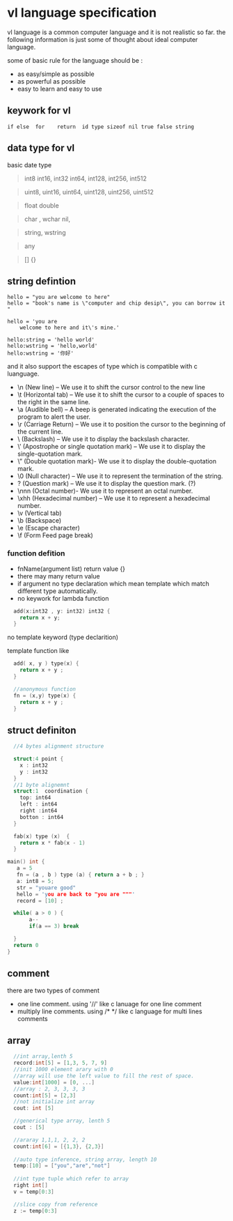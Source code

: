 # vl language specification

vl language is a common computer language and it is not realistic so far. 
the following information is just some of thought about ideal computer language.

some of basic rule for the language should be :

* as easy/simple as possible
* as powerful as possible
* easy to learn and easy to use

## keywork for vl
`
  if else  for   
  return 
  id type sizeof
  nil true false string
`

## data type for vl

basic date type 

> int8  int16, int32 int64, int128, int256, int512

> uint8, uint16, uint64, uint128, uint256, uint512

> float double

> char , wchar  nil, 

>string, wstring

> any

> []  {}

## string defintion

    hello = "you are welcome to here"
    hello = "book's name is \"computer and chip desip\", you can borrow it "

    hello = 'you are 
        welcome to here and it\'s mine.'

    hello:string = 'hello world'
    hello:wstring = 'hello,world'
    hello:wstring = '你好'

and it also support the escapes of type which is compatible with c luanguage.

* \n (New line) – We use it to shift the cursor control to the new line
* \t (Horizontal tab) – We use it to shift the cursor to a couple of spaces to the right in the same line.
* \a (Audible bell) – A beep is generated indicating the execution of the program to alert the user.
* \r (Carriage Return) – We use it to position the cursor to the beginning of the current line.
* \\ (Backslash) – We use it to display the backslash character.
* \’ (Apostrophe or single quotation mark) – We use it to display the single-quotation mark.
* \” (Double quotation mark)- We use it to display the double-quotation mark.
* \0 (Null character) – We use it to represent the termination of the string.
* \? (Question mark) – We use it to display the question mark. (?)
* \nnn (Octal number)- We use it to represent an octal number.
* \xhh (Hexadecimal number) – We use it to represent a hexadecimal number.
* \v (Vertical tab)
* \b (Backspace)
* \e (Escape character)
* \f (Form Feed page break)


### function defition
+ fnName(argument list) return value {}
+ there may many return value
+ if argument no type declaration which mean template which match different type automatically.
+ no keywork for lambda function 

```c
  add(x:int32 , y: int32) int32 {
    return x + y;
  }
```

no template keyword (type declarition)

template function like 
```c
  add( x, y ) type(x) {
    return x + y ;
  }

  //anonymous function
  fn = (x,y) type(x) {
    return x + y ;
  }

```

## struct definiton
```c
  //4 bytes alignment structure

  struct:4 point {
    x : int32  
    y : int32
  }
  //1 byte alignemnt
  struct:1  coordination {
    top: int64
    left : int64
    right :int64
    botton : int64
  }

  fab(x) type (x)  {
    return x * fab(x - 1)
  }

```

```c
main() int {
   a = 5 
   fn = (a , b ) type (a) { return a + b ; }
   a: int8 = 5;
   str = "youare good"
   hello = 'you are back to "you are """'
   record = [10] ; 

  while( a > 0 ) {
       a--
       if(a == 3) break

  }
  return 0
}

```

## comment
 there are two types of comment 
 + one line comment. using '//' like c lanuage for one line comment
 + multiply line comments. using /* */ like c language for multi lines comments

## array 

```c
  //int array,lenth 5
  record:int[5] = [1,3, 5, 7, 9]
  //init 1000 element arary with 0
  //array will use the left value to fill the rest of space.
  value:int[1000] = [0, ...]
  //array : 2, 3, 3, 3, 3
  count:int[5] = [2,3]
  //not initialize int array
  cout: int [5]

  //generical type array, lenth 5
  cout : [5]

  //araray 1,1,1, 2, 2, 2
  count:int[6] = [{1,3}, {2,3}]
  
  //auto type inference, string array, length 10
  temp:[10] = ["you","are","not"]
   
  //int type tuple which refer to array
  right int[] 
  v = temp[0:3]

  //slice copy from reference
  z := temp[0:3]
```


